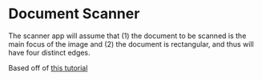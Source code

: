 # Document Scanner
The scanner app will assume that (1) the document to be scanned is the main focus of the image and (2) the document is rectangular, and thus will have four distinct edges.

Based off of [this tutorial](https://pyimagesearch.com/2014/09/01/build-kick-ass-mobile-document-scanner-just-5-minutes/)
